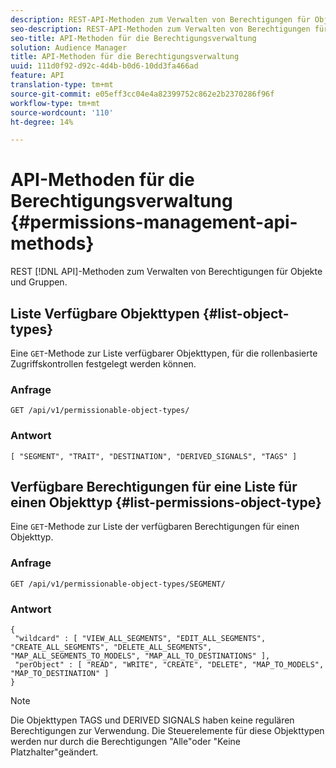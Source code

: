 ```yaml
---
description: REST-API-Methoden zum Verwalten von Berechtigungen für Objekte und Gruppen.
seo-description: REST-API-Methoden zum Verwalten von Berechtigungen für Objekte und Gruppen.
seo-title: API-Methoden für die Berechtigungsverwaltung
solution: Audience Manager
title: API-Methoden für die Berechtigungsverwaltung
uuid: 111d0f92-d92c-4d4b-b0d6-10dd3fa466ad
feature: API
translation-type: tm+mt
source-git-commit: e05eff3cc04e4a82399752c862e2b2370286f96f
workflow-type: tm+mt
source-wordcount: '110'
ht-degree: 14%

---
```



# API-Methoden für die Berechtigungsverwaltung {#permissions-management-api-methods}

REST [!DNL API]-Methoden zum Verwalten von Berechtigungen für Objekte und Gruppen.

<!-- c_rest_api_perm_man.xml -->

## Liste Verfügbare Objekttypen {#list-object-types}

Eine `GET`-Methode zur Liste verfügbarer Objekttypen, für die rollenbasierte Zugriffskontrollen festgelegt werden können.

<!-- r_rest_api_perm_list.xml -->

### Anfrage

`GET /api/v1/permissionable-object-types/`

### Antwort

```
[ "SEGMENT", "TRAIT", "DESTINATION", "DERIVED_SIGNALS", "TAGS" ]
```

## Verfügbare Berechtigungen für eine Liste für einen Objekttyp {#list-permissions-object-type}

Eine `GET`-Methode zur Liste der verfügbaren Berechtigungen für einen Objekttyp.

<!-- r_rest_api_perm_list_perms.xml -->

### Anfrage

`GET /api/v1/permissionable-object-types/SEGMENT/`

### Antwort

```
{ 
 "wildcard" : [ "VIEW_ALL_SEGMENTS", "EDIT_ALL_SEGMENTS", "CREATE_ALL_SEGMENTS", "DELETE_ALL_SEGMENTS", "MAP_ALL_SEGMENTS_TO_MODELS", "MAP_ALL_TO_DESTINATIONS" ], 
 "perObject" : [ "READ", "WRITE", "CREATE", "DELETE", "MAP_TO_MODELS", "MAP_TO_DESTINATION" ]
}
```

>[!NOTE]
>
>Die Objekttypen TAGS und DERIVED SIGNALS haben keine regulären Berechtigungen zur Verwendung. Die Steuerelemente für diese Objekttypen werden nur durch die Berechtigungen &quot;Alle&quot;oder &quot;Keine Platzhalter&quot;geändert.